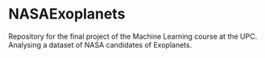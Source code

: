 # NASAExoplanets
Repository for the final project of the Machine Learning course at the UPC. Analysing a dataset of NASA candidates of Exoplanets.
